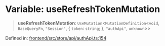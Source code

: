 # Variable: useRefreshTokenMutation

> **useRefreshTokenMutation**: `UseMutation`\<`MutationDefinition`\<`void`, `BaseQueryFn`, `"Session"`, \{ `token`: `string`; \}, `"authApi"`, `unknown`\>\>

Defined in: [frontend/src/store/api/authApi.ts:154](https://github.com/lsendel/sass/blob/ca8b2b87627589617e0de57047e1f50d53e78078/frontend/src/store/api/authApi.ts#L154)

